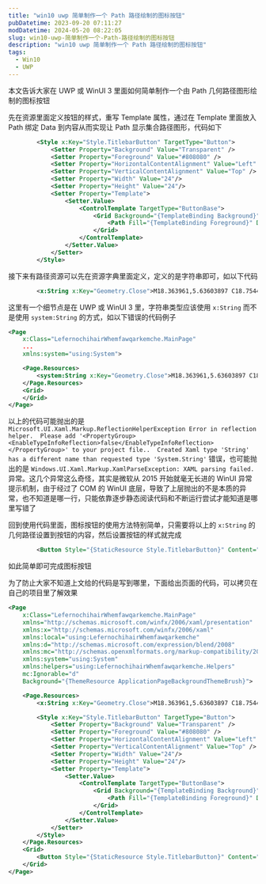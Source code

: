 ```yaml
---
title: "win10 uwp 简单制作一个 Path 路径绘制的图标按钮"
pubDatetime: 2023-09-20 07:11:27
modDatetime: 2024-05-20 08:22:05
slug: win10-uwp-简单制作一个-Path-路径绘制的图标按钮
description: "win10 uwp 简单制作一个 Path 路径绘制的图标按钮"
tags:
  - Win10
  - UWP
---
```





本文告诉大家在 UWP 或 WinUI 3 里面如何简单制作一个由 Path 几何路径图形绘制的图标按钮

<!--more-->


<!-- CreateTime:2023/9/20 15:11:27 -->

<!-- 发布 -->
<!-- 博客 -->

先在资源里面定义按钮的样式，重写 Template 属性，通过在 Template 里面放入 Path 绑定 Data 到内容从而实现让 Path 显示集合路径图形，代码如下

```xml
        <Style x:Key="Style.TitlebarButton" TargetType="Button">
            <Setter Property="Background" Value="Transparent" />
            <Setter Property="Foreground" Value="#808080" />
            <Setter Property="HorizontalContentAlignment" Value="Left" />
            <Setter Property="VerticalContentAlignment" Value="Top" />
            <Setter Property="Width" Value="24"/>
            <Setter Property="Height" Value="24"/>
            <Setter Property="Template">
                <Setter.Value>
                    <ControlTemplate TargetType="ButtonBase">
                        <Grid Background="{TemplateBinding Background}">
                            <Path Fill="{TemplateBinding Foreground}" Data="{TemplateBinding Content}"></Path>
                        </Grid>
                    </ControlTemplate>
                </Setter.Value>
            </Setter>
        </Style>
```

接下来有路径资源可以先在资源字典里面定义，定义的是字符串即可，如以下代码

```xml
        <x:String x:Key="Geometry.Close">M18.363961,5.63603897 C18.7544853,6.02656326 18.7544853,6.65972824 18.363961,7.05025253 L13.4142136,12 L18.363961,16.9497475 C18.7544853,17.3402718 18.7544853,17.9734367 18.363961,18.363961 C17.9734367,18.7544853 17.3402718,18.7544853 16.9497475,18.363961 L12,13.4142136 L7.05025253,18.363961 C6.65972824,18.7544853 6.02656326,18.7544853 5.63603897,18.363961 C5.24551468,17.9734367 5.24551468,17.3402718 5.63603897,16.9497475 L10.5857864,12 L5.63603897,7.05025253 C5.24551468,6.65972824 5.24551468,6.02656326 5.63603897,5.63603897 C6.02656326,5.24551468 6.65972824,5.24551468 7.05025253,5.63603897 L12,10.5857864 L16.9497475,5.63603897 C17.3402718,5.24551468 17.9734367,5.24551468 18.363961,5.63603897 Z</x:String>
```

这里有一个细节点是在 UWP 或 WinUI 3 里，字符串类型应该使用 `x:String` 而不是使用 `system:String` 的方式，如以下错误的代码例子

```xml
<Page
    x:Class="LefernochihairWhemfawqarkemche.MainPage"
    ...
    xmlns:system="using:System">

    <Page.Resources>
        <system:String x:Key="Geometry.Close">M18.363961,5.63603897 C18.7544853,6.02656326 18.7544853,6.65972824 18.363961,7.05025253 L13.4142136,12 L18.363961,16.9497475 C18.7544853,17.3402718 18.7544853,17.9734367 18.363961,18.363961 C17.9734367,18.7544853 17.3402718,18.7544853 16.9497475,18.363961 L12,13.4142136 L7.05025253,18.363961 C6.65972824,18.7544853 6.02656326,18.7544853 5.63603897,18.363961 C5.24551468,17.9734367 5.24551468,17.3402718 5.63603897,16.9497475 L10.5857864,12 L5.63603897,7.05025253 C5.24551468,6.65972824 5.24551468,6.02656326 5.63603897,5.63603897 C6.02656326,5.24551468 6.65972824,5.24551468 7.05025253,5.63603897 L12,10.5857864 L16.9497475,5.63603897 C17.3402718,5.24551468 17.9734367,5.24551468 18.363961,5.63603897 Z</system:String>
    </Page.Resources>
    <Grid>
    </Grid>
</Page>
```

以上的代码可能抛出的是 `Microsoft.UI.Xaml.Markup.ReflectionHelperException Error in reflection helper.  Please add '<PropertyGroup><EnableTypeInfoReflection>false</EnableTypeInfoReflection></PropertyGroup>' to your project file..  Created Xaml type 'String' has a different name than requested type 'System.String'` 错误，也可能抛出的是 `Windows.UI.Xaml.Markup.XamlParseException: XAML parsing failed.` 异常。这几个异常这么奇怪，其实是微软从 2015 开始就毫无长进的 WinUI 异常提示机制，由于经过了 COM 的 WinUI 底层，导致了上层抛出的不是本质的异常，也不知道是哪一行，只能依靠逐步静态阅读代码和不断运行尝试才能知道是哪里写错了

回到使用代码里面，图标按钮的使用方法特别简单，只需要将以上的 `x:String` 的几何路径设置到按钮的内容，然后设置按钮的样式就完成

```xml
        <Button Style="{StaticResource Style.TitlebarButton}" Content="{StaticResource Geometry.Close}"></Button>
```

如此简单即可完成图标按钮

为了防止大家不知道上文给的代码是写到哪里，下面给出页面的代码，可以拷贝在自己的项目里了解效果

```xml
<Page
    x:Class="LefernochihairWhemfawqarkemche.MainPage"
    xmlns="http://schemas.microsoft.com/winfx/2006/xaml/presentation"
    xmlns:x="http://schemas.microsoft.com/winfx/2006/xaml"
    xmlns:local="using:LefernochihairWhemfawqarkemche"
    xmlns:d="http://schemas.microsoft.com/expression/blend/2008"
    xmlns:mc="http://schemas.openxmlformats.org/markup-compatibility/2006"
    xmlns:system="using:System"
    xmlns:helpers="using:LefernochihairWhemfawqarkemche.Helpers"
    mc:Ignorable="d"
    Background="{ThemeResource ApplicationPageBackgroundThemeBrush}">

    <Page.Resources>
        <x:String x:Key="Geometry.Close">M18.363961,5.63603897 C18.7544853,6.02656326 18.7544853,6.65972824 18.363961,7.05025253 L13.4142136,12 L18.363961,16.9497475 C18.7544853,17.3402718 18.7544853,17.9734367 18.363961,18.363961 C17.9734367,18.7544853 17.3402718,18.7544853 16.9497475,18.363961 L12,13.4142136 L7.05025253,18.363961 C6.65972824,18.7544853 6.02656326,18.7544853 5.63603897,18.363961 C5.24551468,17.9734367 5.24551468,17.3402718 5.63603897,16.9497475 L10.5857864,12 L5.63603897,7.05025253 C5.24551468,6.65972824 5.24551468,6.02656326 5.63603897,5.63603897 C6.02656326,5.24551468 6.65972824,5.24551468 7.05025253,5.63603897 L12,10.5857864 L16.9497475,5.63603897 C17.3402718,5.24551468 17.9734367,5.24551468 18.363961,5.63603897 Z</x:String>

        <Style x:Key="Style.TitlebarButton" TargetType="Button">
            <Setter Property="Background" Value="Transparent" />
            <Setter Property="Foreground" Value="#808080" />
            <Setter Property="HorizontalContentAlignment" Value="Left" />
            <Setter Property="VerticalContentAlignment" Value="Top" />
            <Setter Property="Width" Value="24"/>
            <Setter Property="Height" Value="24"/>
            <Setter Property="Template">
                <Setter.Value>
                    <ControlTemplate TargetType="ButtonBase">
                        <Grid Background="{TemplateBinding Background}">
                            <Path Fill="{TemplateBinding Foreground}" Data="{TemplateBinding Content}"></Path>
                        </Grid>
                    </ControlTemplate>
                </Setter.Value>
            </Setter>
        </Style>
    </Page.Resources>
    <Grid>
        <Button Style="{StaticResource Style.TitlebarButton}" Content="{StaticResource Geometry.Close}" Click="Button_OnClick"></Button>
    </Grid>
</Page>
```


